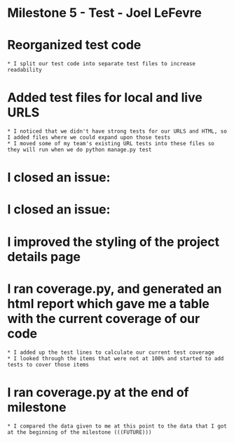 # Milestone 5 - Test - Joel LeFevre

# Reorganized test code

    * I split our test code into separate test files to increase readability

# Added test files for local and live URLS

    * I noticed that we didn't have strong tests for our URLS and HTML, so I added files where we could expand upon those tests
    * I moved some of my team's existing URL tests into these files so they will run when we do python manage.py test

# I closed an issue: 

# I closed an issue: 

# I improved the styling of the project details page

# I ran coverage.py, and generated an html report which gave me a table with the current coverage of our code

    * I added up the test lines to calculate our current test coverage
    * I looked through the items that were not at 100% and started to add tests to cover those items

# I ran coverage.py at the end of milestone

    * I compared the data given to me at this point to the data that I got at the beginning of the milestone (((FUTURE)))

